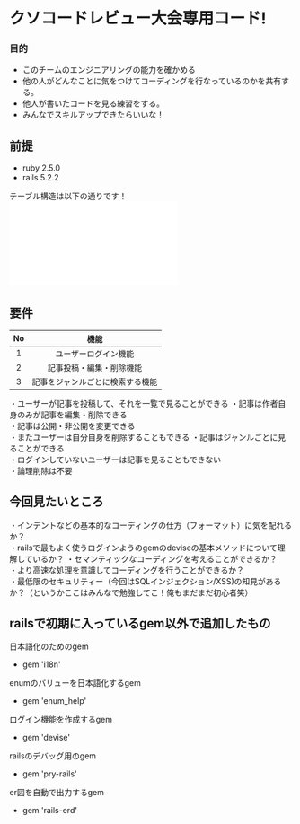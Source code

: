 # クソコードレビュー大会専用コード!
### 目的
- このチームのエンジニアリングの能力を確かめる
- 他の人がどんなことに気をつけてコーディングを行なっているのかを共有する。
- 他人が書いたコードを見る練習をする。
- みんなでスキルアップできたらいいな！

## 前提
- ruby 2.5.0  
- rails 5.2.2  

テーブル構造は以下の通りです！  
![テーブル構造](erd.pdf)  

## 要件
| No | 機能 |
|:------:|:------:|
| 1 | ユーザーログイン機能 |
| 2 | 記事投稿・編集・削除機能 |
| 3 | 記事をジャンルごとに検索する機能 |

・ユーザーが記事を投稿して、それを一覧で見ることができる
・記事は作者自身のみが記事を編集・削除できる  
・記事は公開・非公開を変更できる  
・またユーザーは自分自身を削除することもできる
・記事はジャンルごとに見ることができる  
・ログインしていないユーザーは記事を見ることもできない  
・論理削除は不要  


## 今回見たいところ
・インデントなどの基本的なコーディングの仕方（フォーマット）に気を配れるか？  
・railsで最もよく使うログインようのgemのdeviseの基本メソッドについて理解しているか？
・セマンティックなコーディングを考えることができるか？  
・より高速な処理を意識してコーディングを行うことができるか？  
・最低限のセキュリティー（今回はSQLインジェクション/XSS)の知見があるか？（というかここはみんなで勉強してこ！俺もまだまだ初心者笑）  


## railsで初期に入っているgem以外で追加したもの
日本語化のためのgem  
- gem 'i18n'  

enumのバリューを日本語化するgem  
- gem 'enum_help'  

ログイン機能を作成するgem
- gem 'devise'  

railsのデバッグ用のgem
- gem 'pry-rails'  

er図を自動で出力するgem  
- gem 'rails-erd'  
